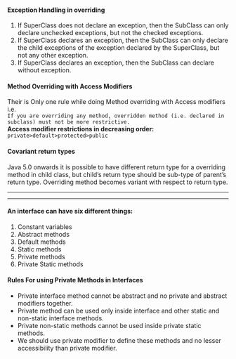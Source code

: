 #### Exception Handling in overriding

1. If SuperClass does not declare an exception, then the SubClass can only declare unchecked exceptions, but not the checked exceptions.
2. If SuperClass declares an exception, then the SubClass can only declare the child exceptions of the exception declared by the SuperClass, but not any other exception.
3. If SuperClass declares an exception, then the SubClass can declare without exception.

#### Method Overriding with Access Modifiers

Their is Only one rule while doing Method overriding with Access modifiers i.e.   
`If you are overriding any method, overridden method (i.e. declared in subclass) must not be more restrictive.`  
**Access modifier restrictions in decreasing order:**
`private>default>protected>public`

#### Covariant return types
Java 5.0 onwards it is possible to have different return type for a overriding method in child class, but child’s return type should be sub-type of parent’s return type. Overriding method becomes variant with respect to return type.
***
***
#### An interface can have six different things:
1. Constant variables
2. Abstract methods
3. Default methods
4. Static methods
5. Private methods
6. Private Static methods

#### Rules For using Private Methods in Interfaces

* Private interface method cannot be abstract and no private and abstract modifiers together.
* Private method can be used only inside interface and other static and non-static interface methods.
* Private non-static methods cannot be used inside private static methods.
* We should use private modifier to define these methods and no lesser accessibility than private modifier.
